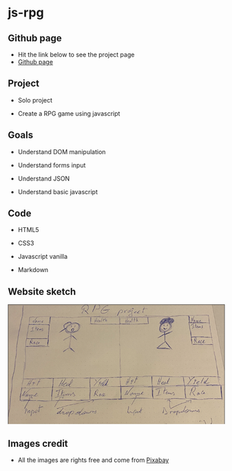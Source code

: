 # js-rpg

## Github page

- Hit the link below to see the project page
- [Github page](https://alexg-rgb.github.io/js-rpg/)

## Project

- Solo project

- Create a RPG game using javascript

## Goals

- Understand DOM manipulation

- Understand forms input

- Understand JSON

- Understand basic javascript

## Code

- HTML5

- CSS3

- Javascript vanilla

- Markdown

## Website sketch

<img src="images/rpgSketch.png">

## Images credit

- All the images are rights free and come from  [Pixabay](https://pixabay.com/fr/)